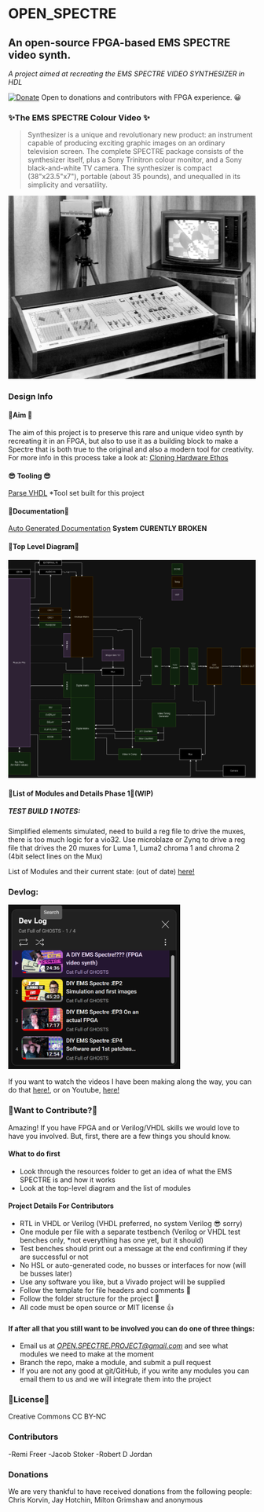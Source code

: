 # OPEN_SPECTRE
## An open-source FPGA-based EMS SPECTRE video synth.
*A project aimed at recreating the EMS SPECTRE VIDEO SYNTHESIZER in HDL*

[![Donate](https://img.shields.io/badge/Donate-PayPal-green.svg)](https://www.paypal.com/donate/?hosted_button_id=LSMYWSM7M7EEA)
Open to donations and contributors with FPGA experience. 😀 

###  ✨The EMS SPECTRE Colour Video ✨
>Synthesizer is a unique and revolutionary new product: an instrument capable of producing exciting graphic images on an ordinary television screen. The complete SPECTRE package consists of the synthesizer itself, plus a Sony Trinitron colour monitor, and a Sony black-and-white TV camera. The synthesizer is compact (38"x23.5"x7"), portable (about 35 pounds), and unequalled in its simplicity and versatility.

![EMS SPECTRE](/Spectron%20Resources/Product%20Photos/spectre1.jpg)

### Design Info
#### 🎉Aim 🎉
The aim of this project is to preserve this rare and unique video synth by recreating it in an FPGA, but also to use it as a building block to make a Spectre that is both true to the original and also a modern tool for creativity.
For more info in this process take a look at: 
[Cloning Hardware Ethos](top%20level%20design/Cloning%20a%20process%20not%20a%20device.md)

#### 😎 Tooling 😎
[Parse VHDL](https://github.com/cfoge/VHLD_parse) *Tool set built for this project

#### 🍒Documentation🍒
[Auto Generated Documentation](https://cfoge.github.io/OPEN_SPECTRE-/) **System CURENTLY BROKEN**

#### 🥨Top Level Diagram🥨
![EMS Diagram](/top%20level%20design/ems_diagram.drawio.png)

#### 🍨List of Modules and Details Phase 1🍨(WIP)

##### TEST BUILD 1 NOTES:
Simplified elements simulated, need to build a reg file to drive the muxes, there is too much logic for a vio32.
Use microblaze or Zynq to drive a reg file that drives the 20 muxes for Luma 1, Luma2 chroma 1 and chroma 2 (4bit select lines on the Mux)

List of Modules and their current state: (out of date) [here!](modules.md)

### Devlog:
<img src="/top%20level%20design/devlog/playlist.png" width="350">

If you want to watch the videos I have been making along the way, you can do that [here!](Devlog.md), or on Youtube, [here!](https://www.youtube.com/watch?v=KFnwisze7SQ&list=PLvfa5uBvhecMLK6bUgnpbkl8QMMuvigXx&pp=gAQBiAQB)

### 🍣Want to Contribute?🍣
Amazing! If you have FPGA and or Verilog/VHDL skills we would love to have you involved. But, first, there are a few things you should know. 
#### What to do first
- Look through the resources folder to get an idea of what the EMS SPECTRE is and how it works
- Look at the top-level diagram and the list of modules
#### Project Details For Contributors
- RTL in VHDL or Verilog (VHDL preferred, no system Verilog 😎 sorry) 
- One module per file with a separate testbench (Verilog or VHDL test benches only, *not everything has one yet, but it should)
- Test benches should print out a message at the end confirming if they are successful or not
- No HSL or auto-generated code, no busses or interfaces for now (will be busses later)
- Use any software you like, but a Vivado project will be supplied
- Follow the template for file headers and comments 📑
- Follow the folder structure for the project 📂
- All code must be open source or MIT license 👍

#### If after all that you still want to be involved you can do one of three things:
- Email us at *OPEN.SPECTRE.PROJECT@gmail.com* and see what modules we need to make at the moment
- Branch the repo, make a module, and submit a pull request 
- If you are not any good at git/GitHub, if you write any modules you can email them to us and we will integrate them into the project

### 🐙License🐙
Creative Commons CC BY-NC

### Contributors
-Remi Freer
-Jacob Stoker
-Robert D Jordan

### Donations
We are very thankful to have received donations from the following people:
Chris Korvin,
Jay Hotchin,
Milton Grimshaw and anonymous

[//]: # (These are reference links used in the body of this note and get stripped out when the markdown processor does its job. There is no need to format nicely because it shouldn't be seen. Thanks SO - http://stackoverflow.com/questions/4823468/store-comments-in-markdown-syntax)

   [dill]: <https://github.com/joemccann/dillinger>
   [git-repo-url]: <https://github.com/joemccann/dillinger.git>
   [john gruber]: <http://daringfireball.net>
   [df1]: <http://daringfireball.net/projects/markdown/>
   [markdown-it]: <https://github.com/markdown-it/markdown-it>
   [Ace Editor]: <http://ace.ajax.org>
   [node.js]: <http://nodejs.org>
   [Twitter Bootstrap]: <http://twitter.github.com/bootstrap/>
   [jQuery]: <http://jquery.com>
   [@tjholowaychuk]: <http://twitter.com/tjholowaychuk>
   [express]: <http://expressjs.com>
   [AngularJS]: <http://angularjs.org>
   [Gulp]: <http://gulpjs.com>

   [PlDb]: <https://github.com/joemccann/dillinger/tree/master/plugins/dropbox/README.md>
   [PlGh]: <https://github.com/joemccann/dillinger/tree/master/plugins/github/README.md>
   [PlGd]: <https://github.com/joemccann/dillinger/tree/master/plugins/googledrive/README.md>
   [PlOd]: <https://github.com/joemccann/dillinger/tree/master/plugins/onedrive/README.md>
   [PlMe]: <https://github.com/joemccann/dillinger/tree/master/plugins/medium/README.md>
   [PlGa]: <https://github.com/RahulHP/dillinger/blob/master/plugins/googleanalytics/README.md>
